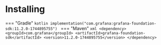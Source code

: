 # Installing

=== "Gradle"
    ```kotlin
    implementation("com.grafana:grafana-foundation-sdk:11.2.0-1744895755")
    ```
=== "Maven"
    ```xml
    <dependency>
        <groupId>com.grafana</groupId>
        <artifactId>grafana-foundation-sdk</artifactId>
        <version>11.2.0-1744895755</version>
    </dependency>
    ```
